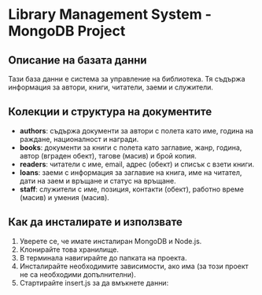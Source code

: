 # Library Management System - MongoDB Project

## Описание на базата данни

Тази база данни е система за управление на библиотека. Тя съдържа информация за автори, книги, читатели, заеми и служители.

## Колекции и структура на документите

- **authors**: съдържа документи за автори с полета като име, година на раждане, националност и награди.
- **books**: документи за книги с полета като заглавие, жанр, година, автор (вграден обект), тагове (масив) и брой копия.
- **readers**: читатели с име, email, адрес (обект) и списък с взети книги.
- **loans**: заеми с информация за заглавие на книга, име на читател, дати на заем и връщане и статус на връщане.
- **staff**: служители с име, позиция, контакти (обект), работно време (масив) и умения (масив).

## Как да инсталирате и използвате

1. Уверете се, че имате инсталиран MongoDB и Node.js.
2. Клонирайте това хранилище.
3. В терминала навигирайте до папката на проекта.
4. Инсталирайте необходимите зависимости, ако има (за този проект не са необходими допълнителни).
5. Стартирайте insert.js за да вмъкнете данни:
